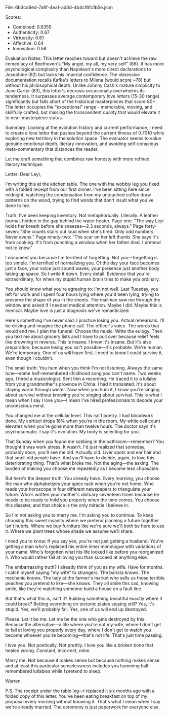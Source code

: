 File: 6b3cd6ed-7a8f-4eaf-ad3d-4b4cf6fc1b5e.json

Scores:
- Combined: 0.6355
- Authenticity: 0.67
- Virtuosity: 0.61
- Affective: 0.64
- Innovation: 0.58

Evaluation Notes:
This letter reaches toward but doesn't achieve the raw immediacy of Beethoven's "My angel, my all, my very self" (86). It has more psychological complexity than Napoleon's more direct declarations to Josephine (82) but lacks his imperial confidence. The obsessive documentation recalls Kafka's letters to Milena (would score ~78) but without his philosophical depth. Unlike Johnny Cash's mature simplicity to June Carter (83), this letter's neurosis occasionally overwhelms its tenderness. It surpasses average contemporary love letters (15-30 range) significantly but falls short of the historical masterpieces that score 80+. The letter occupies the "exceptional" range - memorable, moving, and skillfully crafted, but missing the transcendent quality that would elevate it to near-masterpiece status.

Summary:
Looking at the evolution history and current performance, I need to create a love letter that pushes beyond the current fitness of 0.7010 while exploring new territory in the solution space. The evaluator seems to value genuine emotional depth, literary innovation, and avoiding self-conscious meta-commentary that distances the reader.

Let me craft something that combines raw honesty with more refined literary technique:

Letter:
Dear Leyi,

I'm writing this at the kitchen table. The one with the wobbly leg you fixed with a folded receipt from our first dinner. I've been sitting here since midnight, watching the condensation from my untouched coffee draw patterns on the wood, trying to find words that don't insult what you've done to me.

Truth: I've been keeping inventory. Not metaphorically. Literally. A leather journal, hidden in the gap behind the water heater. Page one: "The way Leyi holds her breath before she sneezes—2.3 seconds, always." Page forty-seven: "She counts stairs out loud when she's tired. Only odd numbers. Never evens." Page ninety-two: "The scar on her left thumb. She says it's from cooking. It's from punching a window when her father died. I pretend not to know."

I document you because I'm terrified of forgetting. Not you—forgetting is too simple. I'm terrified of normalizing you. Of the day your face becomes just a face, your voice just sound waves, your presence just another body taking up space. So I write it down. Every detail. Evidence that you're extraordinary, for when my stupid human brain tries to make you ordinary.

You should know what you're agreeing to: I'm not well. Last Tuesday, you left for work and I spent four hours lying where you'd been lying, trying to preserve the shape of you in the sheets. The mailman saw me through the window and asked if I needed medical attention. Maybe I did. Maybe this is medical. Maybe love is just a diagnosis we've romanticized.

Here's something I've never said: I practice losing you. Actual rehearsals. I'll be driving and imagine the phone call. The officer's voice. The words that would end me. I plan the funeral. Choose the music. Write the eulogy. Then you text me about grocery lists and I have to pull over because relief feels like drowning in reverse. This is insane. I know it's insane. But it's also preparation, because losing you isn't possible—it's probable. We're human. We're temporary. One of us will leave first. I need to know I could survive it, even though I couldn't.

The small truth: You hum when you think I'm not listening. Always the same tune—some half-remembered childhood song you can't name. Two weeks ago, I hired a musicologist. Sent him a recording. He traced it to a lullaby from your grandmother's province in China. I had it translated. It's about staying warm through winter. Now when you hum it, I know you're singing about survival without knowing you're singing about survival. This is what I mean when I say I love you—I mean I've hired professionals to decode your unconscious mind.

You changed me at the cellular level. This isn't poetry. I had bloodwork done. My cortisol drops 18% when you're in the room. My white cell count elevates when you're gone more than twelve hours. The doctor says it's psychosomatic. I say it's evolution. My body is selecting for you.

That Sunday when you found me sobbing in the bathroom—remember? You thought it was work stress. It wasn't. I'd just realized that someday, probably soon, you'll see me old. Actually old. Liver spots and ear hair and that smell old people have. And you'll have to decide, again, to love this deteriorating thing. That's what broke me. Not the aging—the asking. The burden of making you choose me repeatedly as I become less choosable.

But here's the deeper truth: You already have. Every morning, you choose the man who alphabetizes your spice rack when you're not home. Who reads your horoscope in four different newspapers to triangulate your future. Who's written your mother's obituary seventeen times because he needs to be ready to hold you properly when the time comes. You choose this disaster, and that choice is the only miracle I believe in.

So I'm not asking you to marry me. I'm asking you to continue. To keep choosing this sweet insanity where we pretend planning a future together isn't hubris. Where we buy furniture like we're sure we'll both be here to use it. Where we plant trees whose shade we assume we'll share.

I need you to know: If you say yes, you're not just getting a husband. You're getting a man who's replaced his entire inner monologue with variations of your name. Who's forgotten what his life looked like before you reorganized it. Who would rather fail at loving you than succeed at anything else.

The embarrassing truth? I already think of you as my wife. Have for months. I catch myself saying "my wife" to strangers. The barista knows. The mechanic knows. The lady at the farmer's market who sells us those terrible peaches you pretend to like—she knows. They all smile this sad, knowing smile, like they're watching someone build a house on a fault line.

But that's what this is, isn't it? Building something beautiful exactly where it could break? Betting everything on tectonic plates staying still? Yes, it's stupid. Yes, we'll probably fail. Yes, one of us will end up destroyed.

Please. Let it be me. Let me be the one who gets destroyed by this. Because the alternative—a life where you're not my wife, where I don't get to fail at loving you properly every day, where I don't get to watch you become whoever you're becoming—that's not life. That's just time passing.

I love you. Not poetically. Not prettily. I love you like a broken bone that healed wrong. Constant, incorrect, mine.

Marry me. Not because it makes sense but because nothing makes sense and at least this particular senselessness includes you humming half-remembered lullabies while I pretend to sleep.

Warren

P.S. The receipt under the table leg—I replaced it six months ago with a folded copy of this letter. You've been eating breakfast on top of my proposal every morning without knowing it. That's what I mean when I say we're already married. The ceremony is just paperwork for everyone else.
